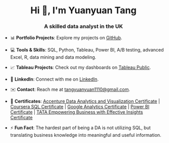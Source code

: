 <h1 align="center">Hi 👋, I'm Yuanyuan Tang</h1>
<h3 align="center">A skilled data analyst in the UK</h3>

- 📊 **Portfolio Projects**: Explore my projects on [GitHub](https://github.com/Yuan-DataScience?tab=repositories).

- 💻 **Tools & Skills**: SQL, Python, Tableau, Power BI, A/B testing, advanced Excel, R, data mining and data modeling.

- 📈 **Tableau Projects**: Check out my dashboards on [Tableau Public](https://public.tableau.com/app/profile/yuanyuan.tang7647/vizzes).

- 🔗 **LinkedIn**: Connect with me on [LinkedIn](https://www.linkedin.com/in/yuanyuan-tang-54573b253/).

- ✉️ **Contact**: Reach me at tangyuanyuan1110@gmail.com.

- 🏅 **Certificates**: [Accenture Data Analytics and Visualization Certificate](https://github.com/Yuan-DataScience/Yuan-DataScience/blob/main/Accenture%20North%20America%20Data%20Analytics%20and%20Visualization%20Completion%20Certificate.pdf) | [Coursera SQL Certificate](https://github.com/Yuan-DataScience/Yuan-Profile/blob/main/Coursera%20SQL.pdf) | [Google Analytics Certificate](https://github.com/Yuan-DataScience/Yuan-Profile/blob/main/Google%20Analytics_Certificate.pdf) | [Power BI Certificate](https://github.com/Yuan-DataScience/Yuan-DataScience/blob/main/Power%20BI.pdf) | [TATA Empowering Business with Effective Insights Certificate](https://github.com/Yuan-DataScience/Yuan-DataScience/blob/main/TATA%20Empowering%20Business%20with%20Effective%20Insights.pdf)

- ⚡ **Fun Fact**: The hardest part of being a DA is not utilizing SQL, but translating business knowledge into meaningful and useful information.
